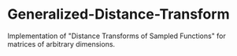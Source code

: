 Generalized-Distance-Transform
==============================

Implementation of "Distance Transforms of Sampled Functions" for matrices of arbitrary dimensions.
